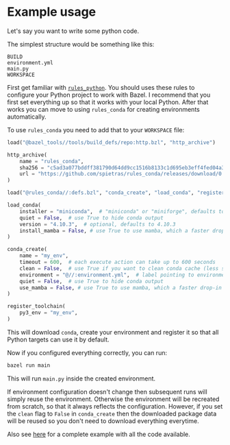# Example usage

Let's say you want to write some python code.

The simplest structure would be something like this:

```
BUILD
environment.yml
main.py
WORKSPACE
```

First get familiar with [`rules_python`](https://github.com/bazelbuild/rules_python).
You should uses these rules to configure your Python project to work with Bazel.
I recommend that you first set everything up so that it works with your local Python.
After that works you can move to using `rules_conda` for creating environments automatically.

To use `rules_conda` you need to add that to your `WORKSPACE` file:

```python
load("@bazel_tools//tools/build_defs/repo:http.bzl", "http_archive")

http_archive(
    name = "rules_conda",
    sha256 = "c5ad3a077bddff381790d64dd9cc1516b8133c1d695eb3eff4fed04a39dc4522",
    url = "https://github.com/spietras/rules_conda/releases/download/0.0.6/rules_conda-0.0.6.zip"
)

load("@rules_conda//:defs.bzl", "conda_create", "load_conda", "register_toolchain")

load_conda(
    installer = "miniconda",  # "miniconda" or "miniforge", defaults to "miniconda"
    quiet = False,  # use True to hide conda output
    version = "4.10.3",  # optional, defaults to 4.10.3
    install_mamba = False, # use True to use mamba, which a faster drop-in replacement for conda
)

conda_create(
    name = "my_env",
    timeout = 600,  # each execute action can take up to 600 seconds
    clean = False,  # use True if you want to clean conda cache (less space taken, but slower subsequent builds)
    environment = "@//:environment.yml",  # label pointing to environment.yml file
    quiet = False,  # use True to hide conda output
    use_mamba = False, # use True to use mamba, which a faster drop-in replacement for conda
)

register_toolchain(
    py3_env = "my_env",
)
```

This will download `conda`, create your environment and register it so that all Python targets can use it by default.

Now if you configured everything correctly, you can run:

```sh
bazel run main
```

This will run `main.py` inside the created environment.

If environment configuration doesn't change then subsequent runs will simply reuse the environment.
Otherwise the environment will be recreated from scratch, so that it always reflects the configuration.
However, if you set the `clean` flag to `False` in `conda_create` then the downloaded package data will be reused so you don't need to download everything everytime.

Also see [here](https://github.com/spietras/rules_conda/tree/main/example) for a complete example with all the code available.
